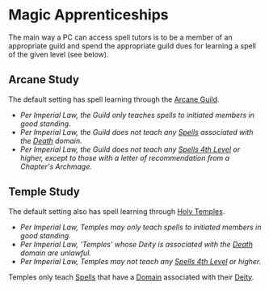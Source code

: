 # Magic Apprenticeships

The main way a PC can access spell tutors is to be a member of an appropriate guild and spend the appropriate guild dues for learning a spell of the given level (see below).

## Arcane Study

The default setting has spell learning through the [Arcane Guild](../../Items%20and%20Gear/Economy/Detailed%20Prices/Relevant%20Prices/Arcane%20Guild.md).

- *Per Imperial Law, the Guild only teaches spells to initiated members in good standing.*
- *Per Imperial Law, the Guild does not teach any [Spells](Spells.md) associated with the [Death](../Spells/Spell%20Domains/Death.md) domain.*
- *Per Imperial Law, the Guild does not teach any [Spells 4th Level](../Spells/Spell%20Level.md) or higher, except to those with a letter of recommendation from a Chapter's Archmage.*

## Temple Study

The default setting also has spell learning through [Holy Temples](../../Items%20and%20Gear/Economy/Detailed%20Prices/Relevant%20Prices/Holy%20Temple.md).

- *Per Imperial Law, Temples may only teach spells to initiated members in good standing.*
- *Per Imperial Law, 'Temples' whose Deity is associated with the [Death](../Spells/Spell%20Domains/Death.md) domain are unlawful.*
- *Per Imperial Law, Temples may not teach any [Spells 4th Level](../Spells/Spell%20Level.md) or higher.*

Temples only teach [Spells](Spells.md) that have a [Domain](../Spells/Spell%20Domains/Spell%20Domains.md) associated with their [Deity](../Deities/Deities.md).
